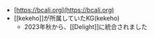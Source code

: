 - [https://bcali.org](https://bcali.org)
- [[kekeho]]が所属していたKG(kekeho)
	- 2023年秋から、[[Delight]]に統合されました
